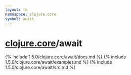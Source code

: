 ```yaml
---
layout: fn
namespace: clojure.core
symbol: await
---
```


# [clojure.core](../)/await

{% include 1.5.0/clojure.core/await/docs.md %}
{% include 1.5.0/clojure.core/await/examples.md %}
{% include 1.5.0/clojure.core/await/src.md %}

